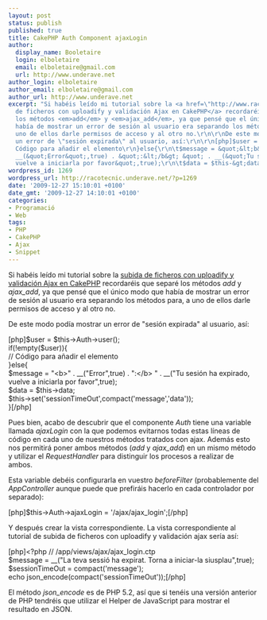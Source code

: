 ```yaml
---
layout: post
status: publish
published: true
title: CakePHP Auth Component ajaxLogin
author:
  display_name: Booletaire
  login: elboletaire
  email: elboletaire@gmail.com
  url: http://www.underave.net
author_login: elboletaire
author_email: elboletaire@gmail.com
author_url: http://www.underave.net
excerpt: "Si habéis leído mi tutorial sobre la <a href=\"http://www.racotecnic.com/2009/10/subida-de-ficheros-con-uploadify-y-validacion-ajax-en-cakephp/\">subida
  de ficheros con uploadify y validación Ajax en CakePHP</a> recordaréis que separé
  los métodos <em>add</em> y <em>ajax_add</em>, ya que pensé que el único modo que
  había de mostrar un error de sesión al usuario era separando los métodos para, a
  uno de ellos darle permisos de acceso y al otro no.\r\n\r\nDe este modo podía mostrar
  un error de \"sesión expirada\" al usuario, así:\r\n\r\n[php]$user = $this-&gt;Auth-&gt;user();\r\nif(!empty($user)){\r\n\t//
  Código para añadir el elemento\r\n}else{\r\n\t$message = &quot;&lt;b&gt;&quot; .
  __(&quot;Error&quot;,true) . &quot;:&lt;/b&gt; &quot; . __(&quot;Tu sesión ha expirado,
  vuelve a iniciarla por favor&quot;,true);\r\n\t$data = $this-&gt;data;\r\n\t$this-&gt;set('sessionTimeOut',compact('message','data'));\r\n}[/php]\r\n\r\n"
wordpress_id: 1269
wordpress_url: http://racotecnic.underave.net/?p=1269
date: '2009-12-27 15:10:01 +0100'
date_gmt: '2009-12-27 14:10:01 +0100'
categories:
- Programació
- Web
tags:
- PHP
- CakePHP
- Ajax
- Snippet
---
```

<p>Si habéis leído mi tutorial sobre la <a href="http://www.racotecnic.com/2009/10/subida-de-ficheros-con-uploadify-y-validacion-ajax-en-cakephp/">subida de ficheros con uploadify y validación Ajax en CakePHP</a> recordaréis que separé los métodos <em>add</em> y <em>ajax_add</em>, ya que pensé que el único modo que había de mostrar un error de sesión al usuario era separando los métodos para, a uno de ellos darle permisos de acceso y al otro no.</p>
<p>De este modo podía mostrar un error de "sesión expirada" al usuario, así:</p>
<p>[php]$user = $this-&gt;Auth-&gt;user();<br />
if(!empty($user)){<br />
	// Código para añadir el elemento<br />
}else{<br />
	$message = &quot;&lt;b&gt;&quot; . __(&quot;Error&quot;,true) . &quot;:&lt;/b&gt; &quot; . __(&quot;Tu sesión ha expirado, vuelve a iniciarla por favor&quot;,true);<br />
	$data = $this-&gt;data;<br />
	$this-&gt;set('sessionTimeOut',compact('message','data'));<br />
}[/php]</p>
<p><a id="more"></a><a id="more-1269"></a></pre>
<p>Pues bien, acabo de descubrir que el componente <em>Auth</em> tiene una variable llamada <em>ajaxLogin</em> con la que podemos evitarnos todas estas líneas de código en cada uno de nuestros métodos tratados con ajax. Además esto nos permitirá poner ambos métodos (<em>add</em> y <em>ajax_add</em>) en un mismo método y utilizar el <em>RequestHandler</em> para distinguir los procesos a realizar de ambos.</p>
<p>Esta variable debéis configurarla en vuestro <em>beforeFilter</em> (probablemente del <em>AppController</em> aunque puede que prefiráis hacerlo en cada controlador por separado):</p>
<p>[php]$this-&gt;Auth-&gt;ajaxLogin = '/ajax/ajax_login';[/php]</p>
<p>Y después crear la vista correspondiente. La vista correspondiente al tutorial de subida de ficheros con uploadify y validación ajax sería así:</p>
<p>[php]&lt;?php // /app/views/ajax/ajax_login.ctp<br />
$message = __(&quot;La teva sessió ha expirat. Torna a iniciar-la siusplau&quot;,true);<br />
$sessionTimeOut = compact('message');<br />
echo json_encode(compact('sessionTimeOut'));[/php]</p>
<p>El método <em>json_encode</em> es de PHP 5.2, así que si tenéis una versión anterior de PHP tendréis que utilizar el Helper de JavaScript para mostrar el resultado en JSON.</p>
